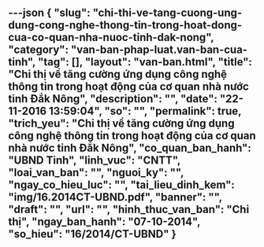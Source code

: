 ---json
{
    "slug": "chi-thi-ve-tang-cuong-ung-dung-cong-nghe-thong-tin-trong-hoat-dong-cua-co-quan-nha-nuoc-tinh-dak-nong",
    "category": "van-ban-phap-luat.van-ban-cua-tinh",
    "tag": [],
    "layout": "van-ban.html",
    "title": "Chỉ thị về tăng cường ứng dụng công nghệ thông tin trong hoạt động của cơ quan nhà nước tỉnh Đắk Nông",
    "description": "",
    "date": "22-11-2016 13:59:04",
    "so": "",
    "permalink": true,
    "trich_yeu": "Chỉ thị về tăng cường ứng dụng công nghệ thông tin trong hoạt động của cơ quan nhà nước tỉnh Đắk Nông",
    "co_quan_ban_hanh": "UBND Tỉnh",
    "linh_vuc": "CNTT",
    "loai_van_ban": "",
    "nguoi_ky": "",
    "ngay_co_hieu_luc": "",
    "tai_lieu_dinh_kem": "img/16.2014CT-UBND.pdf",
    "banner": "",
    "draft": "",
    "url": "",
    "hinh_thuc_van_ban": "Chỉ thị",
    "ngay_ban_hanh": "07-10-2014",
    "so_hieu": "16/2014/CT-UBND"
}
---
